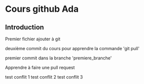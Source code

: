 # Cours github Ada

## Introduction

Premier fichier ajouter à git

deuxième commit du cours pour apprendre la commande 'git pull'

premier commit dans la branche 'premiere_branche'

Apprendre à faire une pull request

test conflit 1
test conflit 2
test conflit 3


